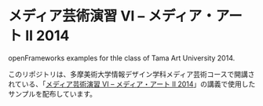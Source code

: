 メディア芸術演習 VI – メディア・アート II 2014
==========

openFrameworks examples for thle class of Tama Art University 2014.

このリポジトリは、多摩美術大学情報デザイン学科メディア芸術コースで開講されている、「[メディア芸術演習 VI – メディア・アート II 2014](http://yoppa.org/ma2_14)」の講義で使用したサンプルを配布しています。


